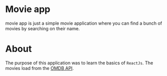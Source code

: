 # Movie app
movie app is just a simple movie application where you can find a bunch of movies by searching on their name.
# About
The purpose of this application was to learn the basics of ``ReactJs``.
The movies load from the [OMDB API](https://www.omdbapi.com/).